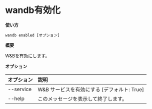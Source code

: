 # wandb有効化

**使い方**

`wandb enabled [オプション]`

**概要**

W&Bを有効にします。

**オプション**

| **オプション** | **説明** |
| :--- | :--- |
| --service | W&B サービスを有効にする [デフォルト: True] |
| --help | このメッセージを表示して終了します。 |